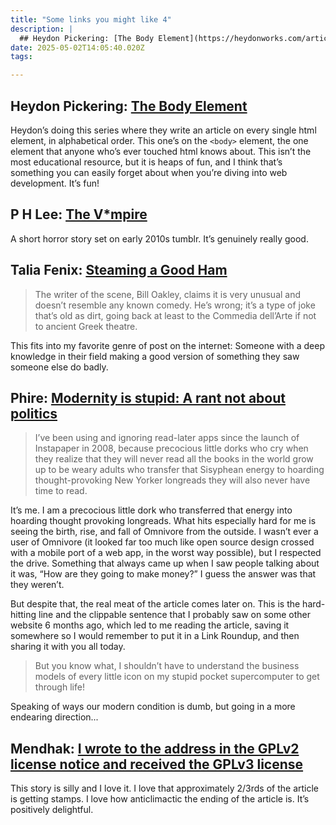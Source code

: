 ```yaml
---
title: "Some links you might like 4"
description: |
  ## Heydon Pickering: [The Body Element](https://heydonworks.com/article/the-body-element/)Heydon’s d
date: 2025-05-02T14:05:40.020Z
tags: 

---
```


## Heydon Pickering: [The Body Element](https://heydonworks.com/article/the-body-element/)

Heydon’s doing this series where they write an article on every single html element, in alphabetical order. This one’s on the `<body>` element, the one element that anyone who’s ever touched html knows about. This isn’t the most educational resource, but it is heaps of fun, and I think that’s something you can easily forget about when you’re diving into web development. It’s fun!

## P H Lee: [The V*mpire](https://reactormag.com/the-vampire-p-h-lee/)

A short horror story set on early 2010s tumblr. It’s genuinely really good.

## Talia Fenix: [Steaming a Good Ham](https://www.etymonline.com/columns/post/steaming-a-good-ham)

> The writer of the scene, Bill Oakley, claims it is very unusual and doesn’t resemble any known comedy. He’s wrong; it’s a type of joke that’s old as dirt, going back at least to the Commedia dell’Arte if not to ancient Greek theatre.

This fits into my favorite genre of post on the internet: Someone with a deep knowledge in their field making a good version of something they saw someone else do badly.

## Phire: [Modernity is stupid: A rant not about politics](https://phirephoenix.com/blog/2024-11-05/modernity)

> I’ve been using and ignoring read-later apps since the launch of Instapaper in 2008, because precocious little dorks who cry when they realize that they will never read all the books in the world grow up to be weary adults who transfer that Sisyphean energy to hoarding thought-provoking New Yorker longreads they will also never have time to read.

It’s me. I am a precocious little dork who transferred that energy into hoarding thought provoking longreads. What hits especially hard for me is seeing the birth, rise, and fall of Omnivore from the outside. I wasn’t ever a user of Omnivore (it looked far too much like open source design crossed with a mobile port of a web app, in the worst way possible), but I respected the drive. Something that always came up when I saw people talking about it was, “How are they going to make money?” I guess the answer was that they weren’t.

But despite that, the real meat of the article comes later on. This is the hard-hitting line and the clippable sentence that I probably saw on some other website 6 months ago, which led to me reading the article, saving it somewhere so I would remember to put it in a Link Roundup, and then sharing it with you all today.

> But you know what, I shouldn’t have to understand the business models of every little icon on my stupid pocket supercomputer to get through life!

Speaking of ways our modern condition is dumb, but going in a more endearing direction...

## Mendhak: [I wrote to the address in the GPLv2 license notice and received the GPLv3 license](https://code.mendhak.com/gpl-v2-address-letter/)

This story is silly and I love it. I love that approximately 2/3rds of the article is getting stamps. I love how anticlimactic the ending of the article is. It’s positively delightful.